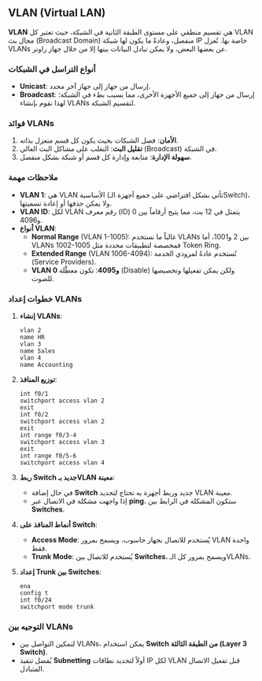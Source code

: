 ## VLAN (Virtual LAN)

**VLAN** هي تقسيم منطقي على مستوى الطبقة الثانية في الشبكة، حيث تعتبر كل VLAN مجال بث (Broadcast Domain) منفصل، وعادةً ما يكون لها شبكة IP خاصة بها. تُعزل VLANs عن بعضها البعض، ولا يمكن تبادل البيانات بينها إلا من خلال جهاز راوتر.

### أنواع التراسل في الشبكات
- **Unicast**: إرسال من جهاز إلى جهاز آخر محدد.
- **Broadcast**: إرسال من جهاز إلى جميع الأجهزة الأخرى، مما يسبب بطء في الشبكة؛ لهذا نقوم بإنشاء VLANs لتقسيم الشبكة.

### فوائد VLANs
1. **الأمان**: فصل الشبكات بحيث يكون كل قسم منعزل بذاته.
2. **تقليل البث**: التغلب على مشاكل البث العالي (Broadcast) في الشبكة.
3. **سهولة الإدارة**: متابعة وإدارة كل قسم أو شبكة بشكل منفصل.

### ملاحظات مهمة
- **VLAN 1**: هي VLAN الأساسية (تأتي بشكل افتراضي على جميع أجهزة الـSwitch)، ولا يمكن حذفها أو إعادة تسميتها.
- **VLAN ID**: لكل VLAN رقم معرف (ID) يتمثل في 12 بت، مما يتيح أرقاماً بين 0 و4096.
- **أنواع VLAN**:
  - **Normal Range** (VLAN 1-1005): غالباً ما نستخدم VLANs بين 2 و1001، أما VLANs 1002-1005 فمخصصة لتطبيقات محددة مثل Token Ring.
  - **Extended Range** (VLAN 1006-4094): تُستخدم عادةً لمزودي الخدمة (Service Providers).
  - **VLAN 0 و4095**: تكون معطّلة (Disable) ولكن يمكن تفعيلها وتخصيصها للصوت.

### خطوات إعداد VLANs

1. **إنشاء VLANs**:
   ```plaintext
   vlan 2
   name HR
   vlan 3
   name Sales
   vlan 4
   name Accounting
   ```

2. **توزيع المنافذ**:
   ```plaintext
   int f0/1
   switchport access vlan 2
   exit
   int f0/2
   switchport access vlan 2
   exit
   int range f0/3-4
   switchport access vlan 3
   exit
   int range f0/5-6
   switchport access vlan 4
   ```

3. **ربط Switch جديد بـVLAN معينة**:
   - في حال إضافة **Switch** جديد وربط أجهزة به تحتاج لتحديد VLAN معينة.
   - إذا واجهت مشكلة في الاتصال عبر **ping**، ستكون المشكلة في الرابط بين **Switches**.

4. **أنماط المنافذ على Switch**:
   - **Access Mode**: يُستخدم للاتصال بجهاز حاسوب، ويسمح بمرور VLAN واحدة فقط.
   - **Trunk Mode**: يُستخدم للاتصال بين **Switches**، ويسمح بمرور كل الـVLANs.

5. **إعداد Trunk بين Switches**:
   ```plaintext
   ena
   config t
   int f0/24
   switchport mode trunk
   ```

### التوجيه بين VLANs
- لتمكين التواصل بين VLANs، يمكن استخدام **Switch من الطبقة الثالثة (Layer 3 Switch)**.
- يُفضل تنفيذ **Subnetting** أولاً لتحديد نطاقات IP لكل VLAN قبل تفعيل الاتصال المتبادل.
